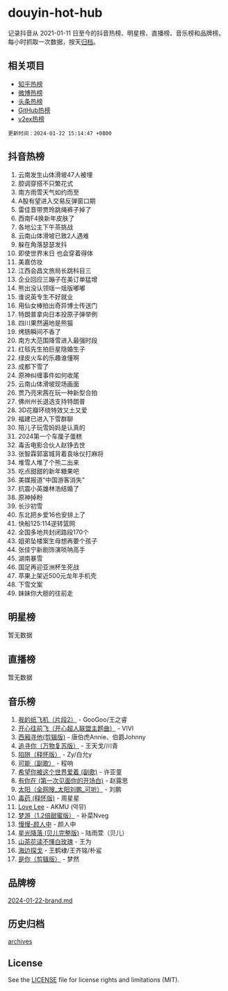 # douyin-hot-hub

记录抖音从 2021-01-11 日至今的抖音热榜、明星榜、直播榜、音乐榜和品牌榜。每小时抓取一次数据，按天[归档](archives)。

## 相关项目

- [知乎热榜](https://github.com/lonnyzhang423/zhihu-hot-hub)
- [微博热榜](https://github.com/lonnyzhang423/weibo-hot-hub)
- [头条热榜](https://github.com/lonnyzhang423/toutiao-hot-hub)
- [GitHub热榜](https://github.com/lonnyzhang423/github-hot-hub)
- [v2ex热榜](https://github.com/lonnyzhang423/v2ex-hot-hub)


`更新时间：2024-01-22 15:14:47 +0800`

## 抖音热榜

1. 云南发生山体滑坡47人被埋
1. 腔调穿搭不只繁花式
1. 南方雨雪天气如约而至
1. A股有望进入交易反弹窗口期
1. 雷佳音带贾玲跳绳裤子掉了
1. 西南F4换新年皮肤了
1. 各地公主下午茶挑战
1. 云南山体滑坡已致2人遇难
1. 躲在角落瑟瑟发抖
1. 即使世界末日 也会穿着得体
1. 美嘉仿妆
1. 江西会昌文旅局长跳科目三
1. 企业回应三蹦子在美订单猛增
1. 熊出没认领瑶一瑶版嘟嘟
1. 谁说英专生不好就业
1. 用仙女棒拍出奇异博士传送门
1. 特朗普拿向日本投原子弹举例
1. 四川果然遍地是熊猫
1. 烤肠瞬间不香了
1. 南方大范围降雪进入最强时段
1. 红毯先生拍巨星隐婚生子
1. 绿皮火车的乐趣谁懂啊
1. 成都下雪了
1. 原神纠缠事件如何收尾
1. 云南山体滑坡现场画面
1. 贾乃亮宋茜在玩一种新型合拍
1. 佛州州长退选支持特朗普
1. 3D花瓣环绕特效又土又爱
1. 福建已进入下雪群聊
1. 陪儿子玩雪妈妈是认真的
1. 2024第一个车厘子蛋糕
1. 毒舌电影合伙人赵铮去世
1. 张智霖郭富城背着袁咏仪打麻将
1. 堆雪人堆了个熊二出来
1. 吃点甜甜的新年糖果吧
1. 美媒报道“中国游客消失”
1. 抗震小英雄林浩结婚了
1. 原神掉粉
1. 长沙初雪
1. 东北把乡爱16也安排上了
1. 快船125:114逆转篮网
1. 全国多地共封闭路段170个
1. 姐弟坠楼案生母想再要个孩子
1. 张佳宁新剧饰演唢呐高手
1. 湖南暴雪
1. 国足再迎亚洲杯生死战
1. 苹果上架近500元龙年手机壳
1. 下雪文案
1. 妹妹你大胆的往前走

## 明星榜

暂无数据

## 直播榜

暂无数据

## 音乐榜

1. [我的纸飞机（片段2）](https://sf6-cdn-tos.douyinstatic.com/obj/tos-cn-ve-2774/oM2ZrKcg2CD5AeRB2gkeXOFB1IxAGJdZPazYHf) - GooGoo/王之睿
1. [开心往前飞（开心超人联盟主题曲）](https://sf86-cdn-tos.douyinstatic.com/obj/tos-cn-ve-2774/9d8fb7c82cf1421fb93a9fe925275e0a) - VIVI
1. [西厢寻他(剪辑版)](https://sf3-cdn-tos.douyinstatic.com/obj/tos-cn-ve-2774/oUsAVfAQKlRNxEv5qxvIB8o5qmIWUcXbzJKJhw) - 唐伯虎Annie、伯爵Johnny
1. [追寻你（万物复苏版）](https://sf86-cdn-tos.douyinstatic.com/obj/tos-cn-ve-2774/oYeAZJsbjIDit9APmBg8u6uDUQnHmoCf3gbo74) - 王天戈/川青
1. [陷阱（释怀版）](https://sf3-cdn-tos.douyinstatic.com/obj/tos-cn-ve-2774/oE8C21LeZrzKLDFfQYgMzx4GAIHageG5IzayY7) - Zy/白允y
1. [可能（副歌）](https://sf86-cdn-tos.douyinstatic.com/obj/tos-cn-ve-2774/cde1731888894259b333569393c2fb51) - 程响
1. [希望你被这个世界爱着 (副歌)](https://sf3-cdn-tos.douyinstatic.com/obj/tos-cn-ve-2774/oUHCmWQfZlE3QQBKBeD8rCFLpJzPgCpImhsxMt) - 许亚童
1. [有你在 (第一次见面你的开场白)](https://sf86-cdn-tos.douyinstatic.com/obj/tos-cn-ve-2774/oAthrQ3ClJBfI57uBoFEgNDYtNCZ0TSYQQfxQ0) - 赵露思
1. [太阳（全网搜_太阳刘鹏_可听）](https://sf3-cdn-tos.douyinstatic.com/obj/tos-cn-ve-2774/ogWbyIQnlBFImVbeDocRdCIYtBHlbJXgfZMvgz) - 刘鹏
1. [毒药 (释怀版)](https://sf86-cdn-tos.douyinstatic.com/obj/tos-cn-ve-2774/oYILMEAzspdZBIzy4frJNB8ZHPHWAhiwowd4Ad) - 周星星
1. [Love Lee](https://sf86-cdn-tos.douyinstatic.com/obj/tos-cn-ve-2774/o05GbkJGbCBTdDnMtB0fwOYgkeZp23vrWQDQBS) - AKMU (악뮤)
1. [梦游（1.2倍甜蜜版）](https://sf6-cdn-tos.douyinstatic.com/obj/tos-cn-ve-2774/o4gyAUm8hwufoEABmwVIiQtHsFuGzAEEWtNMzo) - 补菜Nveg
1. [慢慢-颜人中](https://sf3-cdn-tos.douyinstatic.com/obj/tos-cn-ve-2774/ocjHNfBXdBxQNC8ZGAeoLMFTUgtBg8bkExunDC) - 颜人中
1. [星光降落 (贝儿完整版)](https://sf86-cdn-tos.douyinstatic.com/obj/tos-cn-ve-2774/okwB9hAwyAtsFFkFBzAX1hOOfQuIoMNs0W2Mwr) - 陆雨萱（贝儿）
1. [山茶花读不懂白玫瑰](https://sf86-cdn-tos.douyinstatic.com/obj/tos-cn-ve-2774/osfn8B7DktrRHEPJgPCfDbw7QDQEkwC16BxZg9) - 王为
1. [海边探戈](https://sf86-cdn-tos.douyinstatic.com/obj/tos-cn-ve-2774/os9gE0VQCGqt6VQkZDyBBYvfSDY0QFe3vVmubn) - 王鹤棣/王齐铭/朴鲨
1. [是你（剪辑版）](https://sf86-cdn-tos.douyinstatic.com/obj/tos-cn-ve-2774/46019dae783c4c969944217fe1cfafc4) - 梦然

## 品牌榜

[2024-01-22-brand.md](archives/2024-01-22-brand.md)

## 历史归档

[archives](archives)

## License

See the [LICENSE](LICENSE) file for license rights and limitations (MIT).
